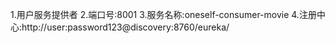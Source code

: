 1.用户服务提供者
2.端口号:8001
3.服务名称:oneself-consumer-movie
4.注册中心:http://user:password123@discovery:8760/eureka/